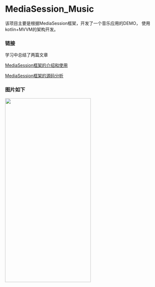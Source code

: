 # MediaSession_Music

该项目主要是根据MediaSession框架，开发了一个音乐应用的DEMO， 使用kotlin+MVVM的架构开发。

### 链接
学习中总结了两篇文章

[MediaSession框架的介绍和使用](https://juejin.cn/post/7018842679597334565)

[MediaSession框架的源码分析](https://juejin.cn/post/7018837198455717919/#heading-27)


### 图片如下

<img width="280" height="600" src="https://user-images.githubusercontent.com/5981527/137316312-2906d161-c6f8-4cdb-923d-ecf57daa9ad7.png"/>
